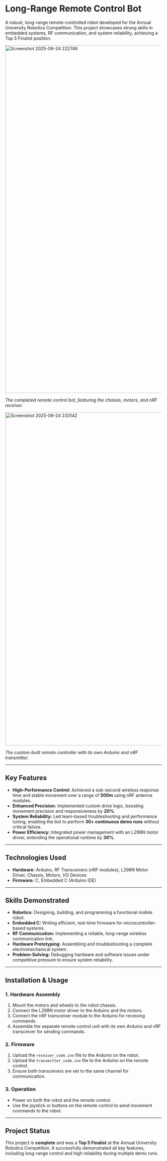 # Long-Range Remote Control Bot

A robust, long-range remote-controlled robot developed for the Annual University Robotics Competition. This project showcases strong skills in embedded systems, RF communication, and system reliability, achieving a Top 5 Finalist position.

<img width="1824" height="1120" alt="Screenshot 2025-08-24 222746" src="https://github.com/user-attachments/assets/cb3e0829-1d1e-41a3-a37e-53b9e911b820" />

*The completed remote control bot, featuring the chassis, motors, and nRF receiver.*

<img width="1823" height="1073" alt="Screenshot 2025-08-24 233142" src="https://github.com/user-attachments/assets/aa6856c2-a75d-49bb-af76-e094cb25eea4" />

*The custom-built remote controller with its own Arduino and nRF transmitter.*

---

## Key Features

* **High-Performance Control:** Achieved a sub-second wireless response time and stable movement over a range of **500m** using nRF antenna modules.
* **Enhanced Precision:** Implemented custom drive logic, boosting movement precision and responsiveness by **20%**.
* **System Reliability:** Led team-based troubleshooting and performance tuning, enabling the bot to perform **30+ continuous demo runs** without critical failure.
* **Power Efficiency:** Integrated power management with an L298N motor driver, extending the operational runtime by **30%**.

---

## Technologies Used

* **Hardware:** Arduino, RF Transceivers (nRF modules), L298N Motor Driver,  Chassis, Motors, I/O Devices
* **Firmware:** C, Embedded C (Arduino IDE)

---

## Skills Demonstrated

* **Robotics:** Designing, building, and programming a functional mobile robot.
* **Embedded C:** Writing efficient, real-time firmware for microcontroller-based systems.
* **RF Communication:** Implementing a reliable, long-range wireless communication link.
* **Hardware Prototyping:** Assembling and troubleshooting a complete electromechanical system.
* **Problem-Solving:** Debugging hardware and software issues under competitive pressure to ensure system reliability.

---

## Installation & Usage

### 1. Hardware Assembly
1.  Mount the motors and wheels to the robot chassis.
2.  Connect the L298N motor driver to the Arduino and the motors.
3.  Connect the nRF transceiver module to the Arduino for receiving commands.
4.  Assemble the separate remote control unit with its own Arduino and nRF transceiver for sending commands.

### 2. Firmware
1.  Upload the `receiver_code.ino` file to the Arduino on the robot.
2.  Upload the `transmitter_code.ino` file to the Arduino on the remote control.
3.  Ensure both transceivers are set to the same channel for communication.

### 3. Operation
* Power on both the robot and the remote control.
* Use the joystick or buttons on the remote control to send movement commands to the robot.

---

## Project Status

This project is **complete** and was a **Top 5 Finalist** at the Annual University Robotics Competition. It successfully demonstrated all key features, including long-range control and high reliability during multiple demo runs.
